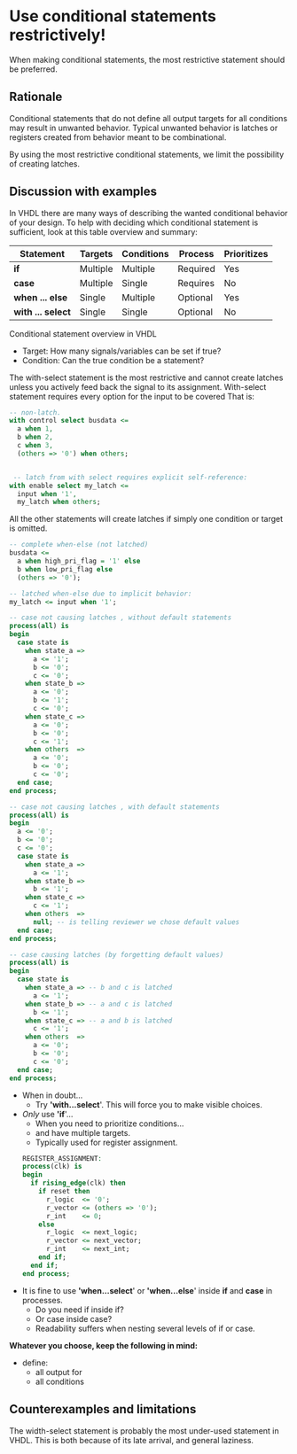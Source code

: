 # Use conditional statements restrictively! #
When making conditional statements, the most restrictive statement should be preferred. 

## Rationale
Conditional statements that do not define all output targets for all conditions may result in unwanted behavior. 
Typical unwanted behavior is latches or registers created from behavior meant to be combinational. 

By using the most restrictive conditional statements, we limit the possibility of creating latches. 

## Discussion with examples
In VHDL there are many ways of describing the wanted conditional behavior of your design. 
To help with deciding which conditional statement is sufficient, look at this table overview and summary:

| Statement           | Targets  | Conditions | Process  | Prioritizes |
|---------------------|----------|------------|----------|-------------|
| **if**              | Multiple | Multiple   | Required | Yes         |
| **case**            | Multiple | Single     | Requires | No          |
| **when ... else**   | Single   | Multiple   | Optional | Yes         |
| **with ... select** | Single   | Single     | Optional | No          |

Conditional statement overview in VHDL

-   Target: How many signals/variables can be set if true?
-   Condition: Can the true condition be a statement?

<!-- -->

The with-select statement is the most restrictive and cannot create latches unless you actively feed back the signal to its assignment. 
With-select statement requires every option for the input to be covered
That is:
```vhdl
-- non-latch.  
with control select busdata <=
  a when 1,
  b when 2,
  c when 3,     
  (others => '0') when others;


 -- latch from with select requires explicit self-reference:
with enable select my_latch <= 
  input when '1', 
  my_latch when others;
```

All the other statements will create latches if simply one condition or target is omitted.
```vhdl
-- complete when-else (not latched) 
busdata <= 
  a when high_pri_flag = '1' else
  b when low_pri_flag else
  (others => '0');

-- latched when-else due to implicit behavior:
my_latch <= input when '1'; 

-- case not causing latches , without default statements
process(all) is 
begin 
  case state is 
    when state_a =>
      a <= '1';
      b <= '0';
      c <= '0';
    when state_b =>
      a <= '0';
      b <= '1';
      c <= '0';
    when state_c => 
      a <= '0';
      b <= '0';
      c <= '1';
    when others  =>    
      a <= '0';
      b <= '0';
      c <= '0';
  end case;
end process;

-- case not causing latches , with default statements
process(all) is 
begin 
  a <= '0';
  b <= '0';
  c <= '0';
  case state is 
    when state_a =>
      a <= '1';
    when state_b =>
      b <= '1';
    when state_c => 
      c <= '1';
    when others  =>    
      null; -- is telling reviewer we chose default values
  end case;
end process;

-- case causing latches (by forgetting default values)
process(all) is 
begin 
  case state is 
    when state_a => -- b and c is latched
      a <= '1'; 
    when state_b => -- a and c is latched
      b <= '1';
    when state_c => -- a and b is latched
      c <= '1';
    when others  =>    
      a <= '0';
      b <= '0';
      c <= '0'; 
  end case;
end process;

```

-   When in doubt...
    -   Try **'with...select**'. This will force you to make visible
        choices.
-   *Only* use **'if**'...
    -   When you need to prioritize conditions...
    -   and have multiple targets.
    -   Typically used for register assignment.
    ```vhdl
    REGISTER_ASSIGNMENT:
    process(clk) is 
    begin 
      if rising_edge(clk) then 
        if reset then 
          r_logic  <= '0';
          r_vector <= (others => '0');
          r_int    <= 0;
        else 
          r_logic  <= next_logic;
          r_vector <= next_vector;
          r_int    <= next_int;
        end if;
      end if;
    end process;
    ```
-   It is fine to use **'when...select**' or **'when...else**' inside
    **if** and **case** in processes.
    -   Do you need if inside if?
    -   Or case inside case?
    -   Readability suffers when nesting several levels of if or case.

**Whatever you choose, keep the following in mind:**

-   define:
    -   all output for
    -   all conditions

## Counterexamples and limitations
The width-select statement is probably the most under-used statement in VHDL. 
This is both because of its late arrival, and general laziness.  

